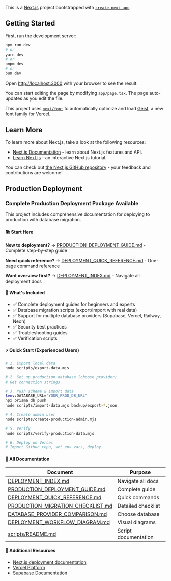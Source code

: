 This is a [Next.js](https://nextjs.org) project bootstrapped with [`create-next-app`](https://nextjs.org/docs/app/api-reference/cli/create-next-app).

## Getting Started

First, run the development server:

```bash
npm run dev
# or
yarn dev
# or
pnpm dev
# or
bun dev
```

Open [http://localhost:3000](http://localhost:3000) with your browser to see the result.

You can start editing the page by modifying `app/page.tsx`. The page auto-updates as you edit the file.

This project uses [`next/font`](https://nextjs.org/docs/app/building-your-application/optimizing/fonts) to automatically optimize and load [Geist](https://vercel.com/font), a new font family for Vercel.

## Learn More

To learn more about Next.js, take a look at the following resources:

- [Next.js Documentation](https://nextjs.org/docs) - learn about Next.js features and API.
- [Learn Next.js](https://nextjs.org/learn) - an interactive Next.js tutorial.

You can check out [the Next.js GitHub repository](https://github.com/vercel/next.js) - your feedback and contributions are welcome!

## Production Deployment

### Complete Production Deployment Package Available

This project includes comprehensive documentation for deploying to production with database migration.

#### 📚 Start Here

**New to deployment?**
→ [PRODUCTION_DEPLOYMENT_GUIDE.md](PRODUCTION_DEPLOYMENT_GUIDE.md) - Complete step-by-step guide

**Need quick reference?**
→ [DEPLOYMENT_QUICK_REFERENCE.md](DEPLOYMENT_QUICK_REFERENCE.md) - One-page command reference

**Want overview first?**
→ [DEPLOYMENT_INDEX.md](DEPLOYMENT_INDEX.md) - Navigate all deployment docs

#### 🎯 What's Included

- ✅ Complete deployment guides for beginners and experts
- ✅ Database migration scripts (export/import with real data)
- ✅ Support for multiple database providers (Supabase, Vercel, Railway, Neon)
- ✅ Security best practices
- ✅ Troubleshooting guides
- ✅ Verification scripts

#### ⚡ Quick Start (Experienced Users)

```bash
# 1. Export local data
node scripts/export-data.mjs

# 2. Set up production database (choose provider)
# Get connection strings

# 3. Push schema & import data
$env:DATABASE_URL="YOUR_PROD_DB_URL"
npx prisma db push
node scripts/import-data.mjs backup/export-*.json

# 4. Create admin user
node scripts/create-production-admin.mjs

# 5. Verify
node scripts/verify-production-data.mjs

# 6. Deploy on Vercel
# Import GitHub repo, set env vars, deploy
```

#### 📖 All Documentation

| Document | Purpose |
|----------|---------|
| [DEPLOYMENT_INDEX.md](DEPLOYMENT_INDEX.md) | Navigate all docs |
| [PRODUCTION_DEPLOYMENT_GUIDE.md](PRODUCTION_DEPLOYMENT_GUIDE.md) | Complete guide |
| [DEPLOYMENT_QUICK_REFERENCE.md](DEPLOYMENT_QUICK_REFERENCE.md) | Quick commands |
| [PRODUCTION_MIGRATION_CHECKLIST.md](PRODUCTION_MIGRATION_CHECKLIST.md) | Detailed checklist |
| [DATABASE_PROVIDER_COMPARISON.md](DATABASE_PROVIDER_COMPARISON.md) | Choose database |
| [DEPLOYMENT_WORKFLOW_DIAGRAM.md](DEPLOYMENT_WORKFLOW_DIAGRAM.md) | Visual diagrams |
| [scripts/README.md](scripts/README.md) | Script documentation |

#### 🔗 Additional Resources

- [Next.js deployment documentation](https://nextjs.org/docs/app/building-your-application/deploying)
- [Vercel Platform](https://vercel.com)
- [Supabase Documentation](https://supabase.com/docs)
